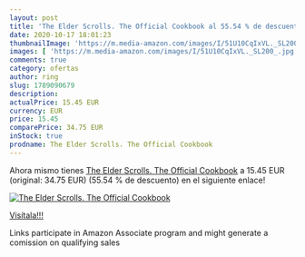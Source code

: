 ```yaml
---
layout: post
title: 'The Elder Scrolls. The Official Cookbook al 55.54 % de descuento'
date: 2020-10-17 18:01:23
thumbnailImage: 'https://m.media-amazon.com/images/I/51U10CqIxVL._SL200_.jpg'
images: [ 'https://m.media-amazon.com/images/I/51U10CqIxVL._SL200_.jpg' ]
comments: true
category: ofertas
author: ring
slug: 1789090679
description:
actualPrice: 15.45 EUR
currency: EUR
price: 15.45
comparePrice: 34.75 EUR
inStock: true
prodname: The Elder Scrolls. The Official Cookbook
---
```


Ahora mismo tienes [The Elder Scrolls. The Official Cookbook](https://www.amazon.es/dp/1789090679/?tag=tolees-21) a 15.45 EUR (original: 34.75 EUR) (55.54 %  de descuento) en el siguiente enlace!

[![The Elder Scrolls. The Official Cookbook](https://m.media-amazon.com/images/I/51U10CqIxVL._SL200_.jpg)](https://www.amazon.es/dp/1789090679/?tag=tolees-21)

[Visítala!!!](https://www.amazon.es/dp/1789090679/?tag=tolees-21)

Links participate in Amazon Associate program and might generate a comission on qualifying sales
